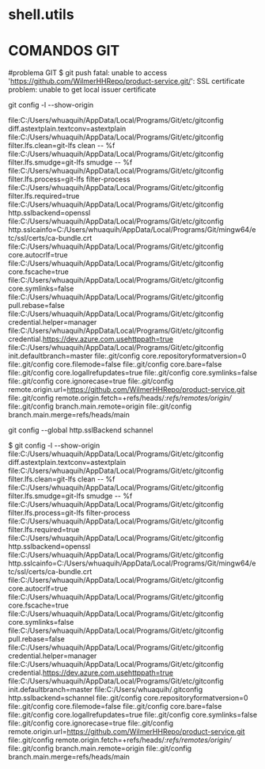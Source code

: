 # shell.utils



# COMANDOS GIT

#problema GIT
$ git push
fatal: unable to access 'https://github.com/WilmerHHRepo/product-service.git/': SSL certificate problem: unable to get local issuer certificate

 git config -l --show-origin

 file:C:/Users/whuaquih/AppData/Local/Programs/Git/etc/gitconfig diff.astextplain.textconv=astextplain
file:C:/Users/whuaquih/AppData/Local/Programs/Git/etc/gitconfig filter.lfs.clean=git-lfs clean -- %f
file:C:/Users/whuaquih/AppData/Local/Programs/Git/etc/gitconfig filter.lfs.smudge=git-lfs smudge -- %f
file:C:/Users/whuaquih/AppData/Local/Programs/Git/etc/gitconfig filter.lfs.process=git-lfs filter-process
file:C:/Users/whuaquih/AppData/Local/Programs/Git/etc/gitconfig filter.lfs.required=true
file:C:/Users/whuaquih/AppData/Local/Programs/Git/etc/gitconfig http.sslbackend=openssl
file:C:/Users/whuaquih/AppData/Local/Programs/Git/etc/gitconfig http.sslcainfo=C:/Users/whuaquih/AppData/Local/Programs/Git/mingw64/etc/ssl/certs/ca-bundle.crt
file:C:/Users/whuaquih/AppData/Local/Programs/Git/etc/gitconfig core.autocrlf=true
file:C:/Users/whuaquih/AppData/Local/Programs/Git/etc/gitconfig core.fscache=true
file:C:/Users/whuaquih/AppData/Local/Programs/Git/etc/gitconfig core.symlinks=false
file:C:/Users/whuaquih/AppData/Local/Programs/Git/etc/gitconfig pull.rebase=false
file:C:/Users/whuaquih/AppData/Local/Programs/Git/etc/gitconfig credential.helper=manager
file:C:/Users/whuaquih/AppData/Local/Programs/Git/etc/gitconfig credential.https://dev.azure.com.usehttppath=true
file:C:/Users/whuaquih/AppData/Local/Programs/Git/etc/gitconfig init.defaultbranch=master
file:.git/config        core.repositoryformatversion=0
file:.git/config        core.filemode=false
file:.git/config        core.bare=false
file:.git/config        core.logallrefupdates=true
file:.git/config        core.symlinks=false
file:.git/config        core.ignorecase=true
file:.git/config        remote.origin.url=https://github.com/WilmerHHRepo/product-service.git
file:.git/config        remote.origin.fetch=+refs/heads/*:refs/remotes/origin/*
file:.git/config        branch.main.remote=origin
file:.git/config        branch.main.merge=refs/heads/main


git config --global http.sslBackend schannel

$ git config -l --show-origin
file:C:/Users/whuaquih/AppData/Local/Programs/Git/etc/gitconfig diff.astextplain.textconv=astextplain
file:C:/Users/whuaquih/AppData/Local/Programs/Git/etc/gitconfig filter.lfs.clean=git-lfs clean -- %f
file:C:/Users/whuaquih/AppData/Local/Programs/Git/etc/gitconfig filter.lfs.smudge=git-lfs smudge -- %f
file:C:/Users/whuaquih/AppData/Local/Programs/Git/etc/gitconfig filter.lfs.process=git-lfs filter-process
file:C:/Users/whuaquih/AppData/Local/Programs/Git/etc/gitconfig filter.lfs.required=true
file:C:/Users/whuaquih/AppData/Local/Programs/Git/etc/gitconfig http.sslbackend=openssl
file:C:/Users/whuaquih/AppData/Local/Programs/Git/etc/gitconfig http.sslcainfo=C:/Users/whuaquih/AppData/Local/Programs/Git/mingw64/etc/ssl/certs/ca-bundle.crt
file:C:/Users/whuaquih/AppData/Local/Programs/Git/etc/gitconfig core.autocrlf=true
file:C:/Users/whuaquih/AppData/Local/Programs/Git/etc/gitconfig core.fscache=true
file:C:/Users/whuaquih/AppData/Local/Programs/Git/etc/gitconfig core.symlinks=false
file:C:/Users/whuaquih/AppData/Local/Programs/Git/etc/gitconfig pull.rebase=false
file:C:/Users/whuaquih/AppData/Local/Programs/Git/etc/gitconfig credential.helper=manager
file:C:/Users/whuaquih/AppData/Local/Programs/Git/etc/gitconfig credential.https://dev.azure.com.usehttppath=true
file:C:/Users/whuaquih/AppData/Local/Programs/Git/etc/gitconfig init.defaultbranch=master
file:C:/Users/whuaquih/.gitconfig       http.sslbackend=schannel
file:.git/config        core.repositoryformatversion=0
file:.git/config        core.filemode=false
file:.git/config        core.bare=false
file:.git/config        core.logallrefupdates=true
file:.git/config        core.symlinks=false
file:.git/config        core.ignorecase=true
file:.git/config        remote.origin.url=https://github.com/WilmerHHRepo/product-service.git
file:.git/config        remote.origin.fetch=+refs/heads/*:refs/remotes/origin/*
file:.git/config        branch.main.remote=origin
file:.git/config        branch.main.merge=refs/heads/main
